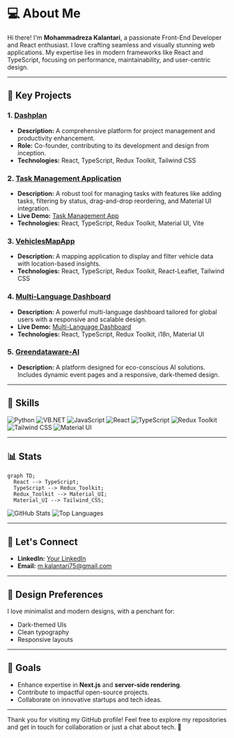 # 💻 About Me

Hi there! I'm **Mohammadreza Kalantari**, a passionate Front-End Developer and React enthusiast. I love crafting seamless and visually stunning web applications. My expertise lies in modern frameworks like React and TypeScript, focusing on performance, maintainability, and user-centric design.

---

## 🌟 Key Projects

### 1. [Dashplan](https://dashplan.ir)
- **Description:** A comprehensive platform for project management and productivity enhancement. 
- **Role:** Co-founder, contributing to its development and design from inception.
- **Technologies:** React, TypeScript, Redux Toolkit, Tailwind CSS

### 2. [Task Management Application](https://github.com/mkalantari96/Task-Management-Tools)
- **Description:** A robust tool for managing tasks with features like adding tasks, filtering by status, drag-and-drop reordering, and Material UI integration.
- **Live Demo:** [Task Management App](https://taskmanagementapp-kalantari.vercel.app/)
- **Technologies:** React, TypeScript, Redux Toolkit, Material UI, Vite

### 3. [VehiclesMapApp](https://github.com/mkalantari96/VehiclesMapApp)
- **Description:** A mapping application to display and filter vehicle data with location-based insights.
- **Technologies:** React, TypeScript, Redux Toolkit, React-Leaflet, Tailwind CSS

### 4. [Multi-Language Dashboard](https://github.com/mkalantari96/Multi-Language-Dashboard)
- **Description:** A powerful multi-language dashboard tailored for global users with a responsive and scalable design.
- **Live Demo:** [Multi-Language Dashboard](https://multi-language-dashboard.vercel.app/)
- **Technologies:** React, TypeScript, Redux Toolkit, i18n, Material UI

### 5. [Greendataware-AI](https://github.com/mkalantari96/greendataware-ai)
- **Description:** A platform designed for eco-conscious AI solutions. Includes dynamic event pages and a responsive, dark-themed design.

---


## 🎯 Skills

![Python](https://img.shields.io/badge/-Python-3776AB?style=for-the-badge&logo=python&logoColor=white)
![VB.NET](https://img.shields.io/badge/-VB.NET-5C2D91?style=for-the-badge&logo=dot-net&logoColor=white)
![JavaScript](https://img.shields.io/badge/-JavaScript-F7DF1E?style=for-the-badge&logo=javascript&logoColor=black)
![React](https://img.shields.io/badge/-React-61DAFB?style=for-the-badge&logo=react&logoColor=white)
![TypeScript](https://img.shields.io/badge/-TypeScript-007ACC?style=for-the-badge&logo=typescript&logoColor=white)
![Redux Toolkit](https://img.shields.io/badge/-Redux_Toolkit-764ABC?style=for-the-badge&logo=redux&logoColor=white)
![Tailwind CSS](https://img.shields.io/badge/-Tailwind_CSS-38B2AC?style=for-the-badge&logo=tailwind-css&logoColor=white)
![Material UI](https://img.shields.io/badge/-Material_UI-007FFF?style=for-the-badge&logo=mui&logoColor=white)

---

## 📊 Stats

```mermaid
graph TD;
  React --> TypeScript;
  TypeScript --> Redux_Toolkit;
  Redux_Toolkit --> Material_UI;
  Material_UI --> Tailwind_CSS;
```

![GitHub Stats](https://github-readme-stats.vercel.app/api?username=mkalantari96&show_icons=true&theme=radical)
![Top Languages](https://github-readme-stats.vercel.app/api/top-langs/?username=mkalantari96&layout=compact&theme=radical)

---

## 🔗 Let's Connect

- **LinkedIn:** [Your LinkedIn](https://www.linkedin.com/in/your-profile)
- **Email:** m.kalantari75@gmail.com

---

## 🎨 Design Preferences

I love minimalist and modern designs, with a penchant for:
- Dark-themed UIs
- Clean typography
- Responsive layouts

---

## 🚀 Goals

- Enhance expertise in **Next.js** and **server-side rendering**.
- Contribute to impactful open-source projects.
- Collaborate on innovative startups and tech ideas.

---

Thank you for visiting my GitHub profile! Feel free to explore my repositories and get in touch for collaboration or just a chat about tech. 🚀

